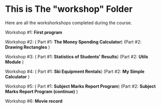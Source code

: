 # This is The "workshop" Folder
Here are all the workshorkshops completed during the course.

Workshop #1: **First program**

Workshop #2: (
Part #1: **The Money Spending Calculator**)
(Part #2: **Drawing Rectangles**
)

Workshop #3: (
Part #1: **Statistics of Students' Results**)
(Part #2: **Utils Module**
)

Workshop #4: (
Part #1: **Ski Equipment Rentals**)
(Part #2: **My Simple Calculator**
)

Workshop #5: (
Part #1: **Subject Marks Report Program**)
(Part #2: **Subject Marks Report Program (continue)**
)

Workshop #6: **Movie record**






